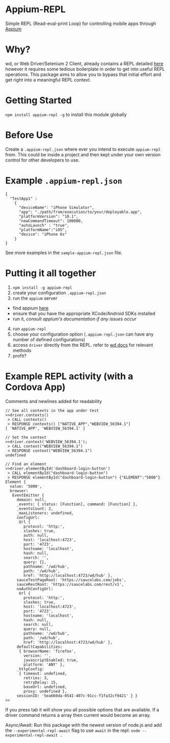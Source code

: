 Appium-REPL
======
Simple REPL (Read-eval-print Loop) for controlling mobile apps through [Appium](appium.io)

Why?
=======
wd, or Web Driver/Selenium 2 Client, already contains a REPL detailed [here](https://github.com/admc/wd#repl) however it requires some tedious boilerplate in order to get into useful REPL operations. This package aims to allow you to bypass that initial effort and get right into a meaningful REPL context.  

Getting Started
========
`npm install appium-repl -g` to install this module globally

Before Use
========
Create a `.appium-repl.json` where ever you intend to execute `appium-repl` from. This could be inside a project
and then kept under your own version control for other developers to use.

Example `.appium-repl.json`
========
```
{
  "TestApp1" :
    {
      "deviceName": "iPhone Simulator",
      "app": "./path/from/execution/to/your/deployable.app",
      "platformVersion": "10.1",
      "newCommandTimeout": 100000,
      "autoLaunch" : "true",
      "platformName":"iOS",
      "device": "iPhone 6s"
    }
}
```

See more examples in the `sample-appium-repl.json` file.

Putting it all together
=======
1. `npm install -g appium-repl`
2. create your configuration `.appium-repl.json`
3. run the `appium` server
  * find appium [here](https://github.com/appium/appium)
  * ensure that you have the appropriate XCode/Android SDKs installed
  * run it, _consult appium's documentation if any issues occur_
4. run `appium-repl`
5. choose your configuration option (`.appium-repl.json` can have any number of defined configurations)
6. access `driver` directly from the REPL. refer to [wd docs](https://github.com/admc/wd/blob/master/doc/api.md) for relevant methods
7. profit?

Example REPL activity (with a Cordova App)
=======
Comments and newlines added for readability
```
// See all contexts in the app under test
>>driver.contexts()
 > CALL contexts()
 > RESPONSE contexts() ["NATIVE_APP","WEBVIEW_56394.1"]
[ 'NATIVE_APP', 'WEBVIEW_56394.1' ]

// Set the context
>>driver.context('WEBVIEW_56394.1');
 > CALL context("WEBVIEW_56394.1")
 > RESPONSE context("WEBVIEW_56394.1")
undefined

// Find an element
>>driver.elementById('dashboard-login-button')
 > CALL elementById("dashboard-login-button")
 > RESPONSE elementById("dashboard-login-button") {"ELEMENT":"5000"}
Element {
  value: '5000',
  browser:
   EventEmitter {
     domain: null,
     _events: { status: [Function], command: [Function] },
     _eventsCount: 2,
     _maxListeners: undefined,
     configUrl:
      Url {
        protocol: 'http:',
        slashes: true,
        auth: null,
        host: 'localhost:4723',
        port: '4723',
        hostname: 'localhost',
        hash: null,
        search: '',
        query: {},
        pathname: '/wd/hub',
        path: '/wd/hub',
        href: 'http://localhost:4723/wd/hub' },
     sauceTestPageRoot: 'https://saucelabs.com/jobs',
     sauceRestRoot: 'https://saucelabs.com/rest/v1',
     noAuthConfigUrl:
      Url {
        protocol: 'http:',
        slashes: true,
        host: 'localhost:4723',
        port: '4723',
        hostname: 'localhost',
        hash: null,
        search: null,
        query: null,
        pathname: '/wd/hub',
        path: '/wd/hub',
        href: 'http://localhost:4723/wd/hub' },
     defaultCapabilities:
      { browserName: 'firefox',
        version: '',
        javascriptEnabled: true,
        platform: 'ANY' },
     _httpConfig:
      { timeout: undefined,
        retries: 3,
        retryDelay: 15,
        baseUrl: undefined,
        proxy: undefined },
     sessionID: '5ea660da-0541-407c-91cc-f1fa32cf9421' } }
>>
```

If you press tab it will show you all possible options that are available. If a driver command returns a array
then current would become an array.

Async/Await: Run this package with the newest version of node.js and add the `--experimental-repl-await` flag to use `await` in the repl:
`node --experimental-repl-await .`
